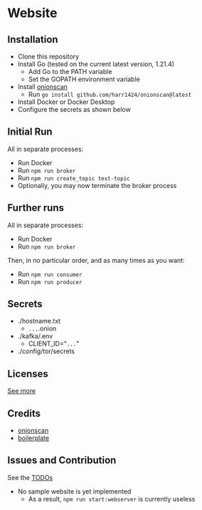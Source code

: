 # Website

## Installation

- Clone this repository
- Install Go (tested on the current latest version, 1.21.4)
  - Add Go to the PATH variable
  - Set the GOPATH environment variable
- Install [onionscan](https://github.com/harr1424/onionscan)
  - Run `go install github.com/harr1424/onionscan@latest`
- Install Docker or Docker Desktop
- Configure the secrets as shown below

## Initial Run

All in separate processes:

- Run Docker
- Run `npm run broker`
- Run `npm run create_topic test-topic`
- Optionally, you may now terminate the broker process

## Further runs

All in separate processes:

- Run Docker
- Run `npm run broker`

Then, in no particular order, and as many times as you want:

- Run `npm run consumer`
- Run `npm run producer`

## Secrets

- ./hostname.txt
  - `...`.onion
- ./kafka/.env
  - CLIENT_ID="`...`"
- ./config/tor/secrets

## Licenses

[See more](./licenses)

## Credits

- [onionscan](https://github.com/harr1424/onionscan)
- [boilerplate](https://github.com/Anonymous-Humanoid/chromium-extension-boilerplate)

## Issues and Contribution

See the [TODOs](TODO.md)

- No sample website is yet implemented
  - As a result, `npm run start:webserver` is currently useless
